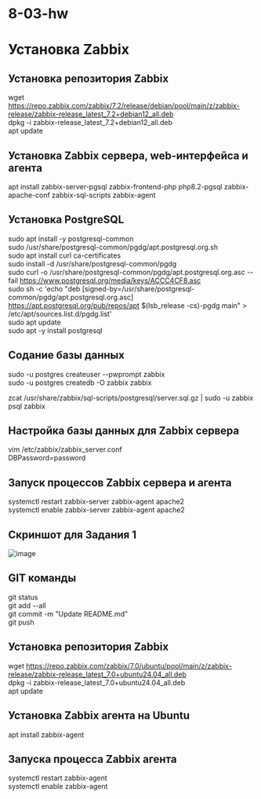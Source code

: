# 8-03-hw
# Установка Zabbix

## Установка репозитория Zabbix
wget https://repo.zabbix.com/zabbix/7.2/release/debian/pool/main/z/zabbix-release/zabbix-release_latest_7.2+debian12_all.deb  
dpkg -i zabbix-release_latest_7.2+debian12_all.deb  
apt update  

## Установка Zabbix сервера, web-интерфейса и агента
apt install zabbix-server-pgsql zabbix-frontend-php php8.2-pgsql zabbix-apache-conf zabbix-sql-scripts zabbix-agent  

## Установка PostgreSQL
sudo apt install -y postgresql-common  
sudo /usr/share/postgresql-common/pgdg/apt.postgresql.org.sh  
sudo apt install curl ca-certificates  
sudo install -d /usr/share/postgresql-common/pgdg  
sudo curl -o /usr/share/postgresql-common/pgdg/apt.postgresql.org.asc --fail https://www.postgresql.org/media/keys/ACCC4CF8.asc  
sudo sh -c 'echo "deb [signed-by=/usr/share/postgresql-common/pgdg/apt.postgresql.org.asc] https://apt.postgresql.org/pub/repos/apt $(lsb_release -cs)-pgdg main" > /etc/apt/sources.list.d/pgdg.list'  
sudo apt update  
sudo apt -y install postgresql  

## Содание базы данных
sudo -u postgres createuser --pwprompt zabbix  
sudo -u postgres createdb -O zabbix zabbix  
  
zcat /usr/share/zabbix/sql-scripts/postgresql/server.sql.gz | sudo -u zabbix psql zabbix  

## Настройка базы данных для Zabbix сервера
vim /etc/zabbix/zabbix_server.conf  
DBPassword=password  

## Запуск процессов Zabbix сервера и агента
systemctl restart zabbix-server zabbix-agent apache2  
systemctl enable zabbix-server zabbix-agent apache2  

## Скриншот для Задания 1
![image](https://github.com/user-attachments/assets/a8ce9e7e-de46-4e19-afd9-82e9cd14a25a)

## GIT команды
git status  
git add --all  
git commit -m "Update README.md"  
git push  

## Установка репозитория Zabbix
wget https://repo.zabbix.com/zabbix/7.0/ubuntu/pool/main/z/zabbix-release/zabbix-release_latest_7.0+ubuntu24.04_all.deb  
dpkg -i zabbix-release_latest_7.0+ubuntu24.04_all.deb  
apt update  

## Установка Zabbix агента на Ubuntu
apt install zabbix-agent  

## Запуска процесса Zabbix агента
systemctl restart zabbix-agent  
systemctl enable zabbix-agent  

